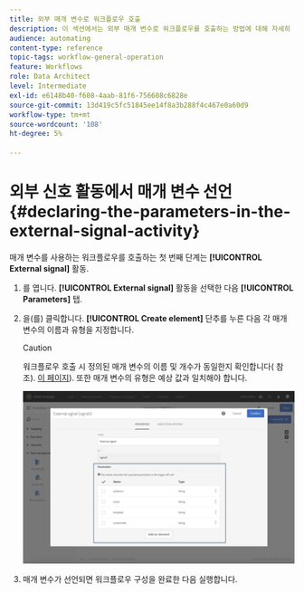 ```yaml
---
title: 외부 매개 변수로 워크플로우 호출
description: 이 섹션에서는 외부 매개 변수로 워크플로우를 호출하는 방법에 대해 자세히 설명합니다.
audience: automating
content-type: reference
topic-tags: workflow-general-operation
feature: Workflows
role: Data Architect
level: Intermediate
exl-id: e6148b40-f608-4aab-81f6-756608c6828e
source-git-commit: 13d419c5fc51845ee14f8a3b288f4c467e0a60d9
workflow-type: tm+mt
source-wordcount: '108'
ht-degree: 5%

---
```


# 외부 신호 활동에서 매개 변수 선언 {#declaring-the-parameters-in-the-external-signal-activity}

매개 변수를 사용하는 워크플로우를 호출하는 첫 번째 단계는 **[!UICONTROL External signal]** 활동.

1. 를 엽니다. **[!UICONTROL External signal]** 활동을 선택한 다음 **[!UICONTROL Parameters]** 탭.
1. 을(를) 클릭합니다. **[!UICONTROL Create element]** 단추를 누른 다음 각 매개 변수의 이름과 유형을 지정합니다.

   >[!CAUTION]
   >
   >워크플로우 호출 시 정의된 매개 변수의 이름 및 개수가 동일한지 확인합니다( 참조). [이 페이지](../../automating/using/defining-parameters-calling-workflow.md)). 또한 매개 변수의 유형은 예상 값과 일치해야 합니다.

   ![](assets/extsignal_declaringparameters_1.png)

1. 매개 변수가 선언되면 워크플로우 구성을 완료한 다음 실행합니다.
